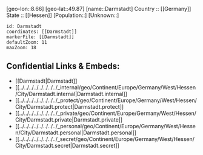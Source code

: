 ﻿---
location: [49.87,8.66] 
mapzoom: [7,12] 
mapmarker: city 
type: City
tags:
- geo/City


SpocWebEntityId: 29721
isDeleted: false
confidential: public

---
[geo-lon::8.66] 
[geo-lat::49.87] 
[name::Darmstadt] 
Country :: [[Germany]]  
State :: [[Hessen]] 
[Population::] 
[Unknown::] 


```leaflet
id: Darmstadt
coordinates: [[Darmstadt]] 
markerFile: [[Darmstadt]] 
defaultZoom: 11 
maxZoom: 18
```


## Confidential Links & Embeds: 
- [[Darmstadt|Darmstadt]]  
- [[../../../../../../../../_internal/geo/Continent/Europe/Germany/West/Hessen/City/Darmstadt.internal|Darmstadt.internal]] 
- [[../../../../../../../../_protect/geo/Continent/Europe/Germany/West/Hessen/City/Darmstadt.protect|Darmstadt.protect]] 
- [[../../../../../../../../_private/geo/Continent/Europe/Germany/West/Hessen/City/Darmstadt.private|Darmstadt.private]] 
- [[../../../../../../../../_personal/geo/Continent/Europe/Germany/West/Hessen/City/Darmstadt.personal|Darmstadt.personal]] 
- [[../../../../../../../../_secret/geo/Continent/Europe/Germany/West/Hessen/City/Darmstadt.secret|Darmstadt.secret]] 
